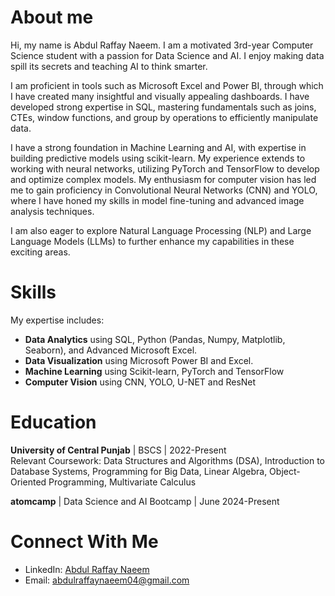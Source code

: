 # About me
Hi, my name is Abdul Raffay Naeem. I am a motivated 3rd-year Computer Science student with a passion for Data Science and AI. I enjoy making data spill its secrets and teaching AI to think smarter.

I am proficient in tools such as Microsoft Excel and Power BI, through which I have created many insightful and visually appealing dashboards. I have developed strong expertise in SQL, mastering fundamentals such as joins, CTEs, window functions, and group by operations to efficiently manipulate data.

I have a strong foundation in Machine Learning and AI, with expertise in building predictive models using scikit-learn. My experience extends to working with neural networks, utilizing PyTorch and TensorFlow to develop and optimize complex models. My enthusiasm for computer vision has led me to gain proficiency in Convolutional Neural Networks (CNN) and YOLO, where I have honed my skills in model fine-tuning and advanced image analysis techniques.

I am also eager to explore Natural Language Processing (NLP) and Large Language Models (LLMs) to further enhance my capabilities in these exciting areas.

# Skills
My expertise includes:
- __Data Analytics__ using SQL, Python (Pandas, Numpy, Matplotlib, Seaborn), and Advanced Microsoft Excel.
- __Data Visualization__ using Microsoft Power BI and Excel.
- **Machine Learning** using Scikit-learn, PyTorch and TensorFlow
- **Computer Vision** using CNN, YOLO, U-NET and ResNet

# Education
__University of Central Punjab__ | BSCS | 2022-Present                                                                                                                               
                                                               Relevant Coursework: Data Structures and Algorithms (DSA), Introduction to Database Systems, Programming for Big Data, Linear Algebra, Object-Oriented Programming, Multivariate Calculus

__atomcamp__ | Data Science and AI Bootcamp | June 2024-Present

# Connect With Me
- LinkedIn: [Abdul Raffay Naeem](https://www.linkedin.com/in/abdul-raffay-naeemm/)
- Email: [abdulraffaynaeem04@gmail.com]()
